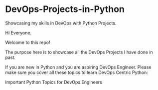# DevOps-Projects-in-Python
Showcasing my skills in DevOps with Python Projects. 

Hi Everyone.

Welcome to this repo!

The purpose here is to showcase all the DevOps Projects I have done in past.

If you are new in Python and you are aspiring DevOps Engineer. Please make sure you cover all these topics to learn DevOps Centric Python: 

Important Python Topics for DevOps Engineers
